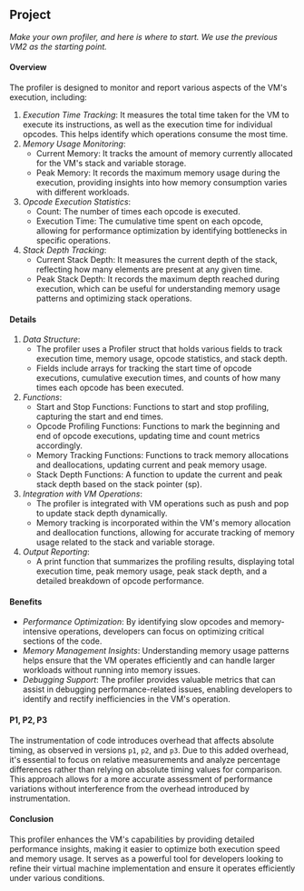 ## Project

*Make your own profiler, and here is where to start. We use the previous VM2 as the starting point.*

#### Overview

The profiler is designed to monitor and report various aspects of the VM's execution, including:

1. *Execution Time Tracking*: It measures the total time taken for the VM to execute its instructions, as well as the execution time for individual opcodes. This helps identify which operations consume the most time.
2. *Memory Usage Monitoring*:
	- Current Memory: It tracks the amount of memory currently allocated for the VM's stack and variable storage.
	- Peak Memory: It records the maximum memory usage during the execution, providing insights into how memory consumption varies with different workloads.
3. *Opcode Execution Statistics*:
	- Count: The number of times each opcode is executed.
	- Execution Time: The cumulative time spent on each opcode, allowing for performance optimization by identifying bottlenecks in specific operations.
4. *Stack Depth Tracking*:
	- Current Stack Depth: It measures the current depth of the stack, reflecting how many elements are present at any given time.
	- Peak Stack Depth: It records the maximum depth reached during execution, which can be useful for understanding memory usage patterns and optimizing stack operations.

#### Details

1. *Data Structure*:
	- The profiler uses a Profiler struct that holds various fields to track execution time, memory usage, opcode statistics, and stack depth.
	- Fields include arrays for tracking the start time of opcode executions, cumulative execution times, and counts of how many times each opcode has been executed.
2. *Functions*:
	- Start and Stop Functions: Functions to start and stop profiling, capturing the start and end times.
	- Opcode Profiling Functions: Functions to mark the beginning and end of opcode executions, updating time and count metrics accordingly.
	- Memory Tracking Functions: Functions to track memory allocations and deallocations, updating current and peak memory usage.
	- Stack Depth Functions: A function to update the current and peak stack depth based on the stack pointer (sp).
3. *Integration with VM Operations*:
	- The profiler is integrated with VM operations such as push and pop to update stack depth dynamically.
	- Memory tracking is incorporated within the VM's memory allocation and deallocation functions, allowing for accurate tracking of memory usage related to the stack and variable storage.
4. *Output Reporting*:
	- A print function that summarizes the profiling results, displaying total execution time, peak memory usage, peak stack depth, and a detailed breakdown of opcode performance.

#### Benefits

- *Performance Optimization*: By identifying slow opcodes and memory-intensive operations, developers can focus on optimizing critical sections of the code.
- *Memory Management Insights*: Understanding memory usage patterns helps ensure that the VM operates efficiently and can handle larger workloads without running into memory issues.
- *Debugging Support*: The profiler provides valuable metrics that can assist in debugging performance-related issues, enabling developers to identify and rectify inefficiencies in the VM's operation.

#### P1, P2, P3

The instrumentation of code introduces overhead that affects absolute timing, as observed in versions `p1`, `p2`, and `p3`. Due to this added overhead, it's essential to focus on relative measurements and analyze percentage differences rather than relying on absolute timing values for comparison. This approach allows for a more accurate assessment of performance variations without interference from the overhead introduced by instrumentation.

#### Conclusion

This profiler enhances the VM's capabilities by providing detailed performance insights, making it easier to optimize both execution speed and memory usage. It serves as a powerful tool for developers looking to refine their virtual machine implementation and ensure it operates efficiently under various conditions.
